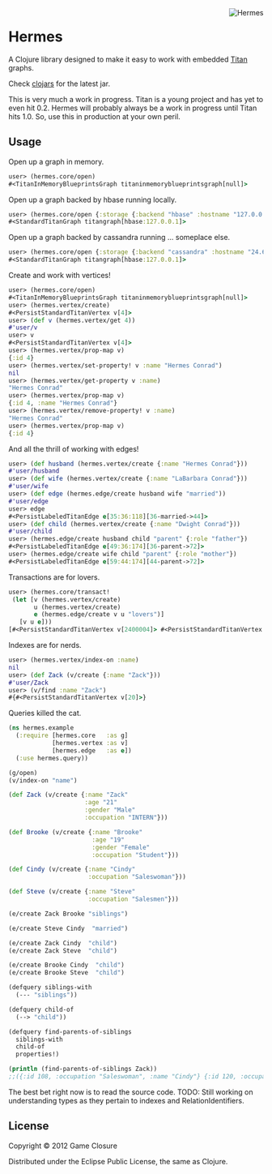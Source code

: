 <img src="http://upload.wikimedia.org/wikipedia/en/c/cb/FuturamaHermesConrad.png"  alt="Hermes" title="Hermes" align="right" height=/>

# Hermes

A Clojure library designed to make it easy to work with embedded [Titan](http://thinkaurelius.github.com/titan/) graphs. 

Check [clojars](https://clojars.org/hermes) for the latest jar.

This is very much a work in progress. Titan is a young project and has
yet to even hit 0.2. Hermes will probably always be a work in progress
until Titan hits 1.0. So, use this in production at your own peril.

## Usage

Open up a graph in memory.
``` clojure 
user> (hermes.core/open)
#<TitanInMemoryBlueprintsGraph titaninmemoryblueprintsgraph[null]>
```

Open up a graph backed by hbase running locally.
``` clojure 
user> (hermes.core/open {:storage {:backend "hbase" :hostname "127.0.0.1"}})
#<StandardTitanGraph titangraph[hbase:127.0.0.1]>
```

Open up a graph backed by cassandra running ... someplace else.
``` clojure 
user> (hermes.core/open {:storage {:backend "cassandra" :hostname "24.6.0.1"}})
#<StandardTitanGraph titangraph[hbase:127.0.0.1]>
```

Create and work with vertices!
``` clojure
user> (hermes.core/open)
#<TitanInMemoryBlueprintsGraph titaninmemoryblueprintsgraph[null]>
user> (hermes.vertex/create)
#<PersistStandardTitanVertex v[4]>
user> (def v (hermes.vertex/get 4))
#'user/v
user> v
#<PersistStandardTitanVertex v[4]>
user> (hermes.vertex/prop-map v)
{:id 4}
user> (hermes.vertex/set-property! v :name "Hermes Conrad") 
nil
user> (hermes.vertex/get-property v :name)
"Hermes Conrad"
user> (hermes.vertex/prop-map v)
{:id 4, :name "Hermes Conrad"}
user> (hermes.vertex/remove-property! v :name)
"Hermes Conrad"
user> (hermes.vertex/prop-map v)
{:id 4}
```

And all the thrill of working with edges!
``` clojure
user> (def husband (hermes.vertex/create {:name "Hermes Conrad"}))
#'user/husband
user> (def wife (hermes.vertex/create {:name "LaBarbara Conrad"}))
#'user/wife
user> (def edge (hermes.edge/create husband wife "married")) 
#'user/edge
user> edge
#<PersistLabeledTitanEdge e[35:36:118][36-married->44]>
user> (def child (hermes.vertex/create {:name "Dwight Conrad"}))
#'user/child
user> (hermes.edge/create husband child "parent" {:role "father"}) 
#<PersistLabeledTitanEdge e[49:36:174][36-parent->72]>
user> (hermes.edge/create wife child "parent" {:role "mother"}) 
#<PersistLabeledTitanEdge e[59:44:174][44-parent->72]>
```

Transactions are for lovers. 
``` clojure
user> (hermes.core/transact!
 (let [v (hermes.vertex/create)
       u (hermes.vertex/create)
       e (hermes.edge/create v u "lovers")]
   [v u e]))
[#<PersistStandardTitanVertex v[2400004]> #<PersistStandardTitanVertex v[2400008]> #<PersistLabeledTitanEdge e[12000013:2400004:36028797018965582][2400004-lovers->2400008]>]
```

Indexes are for nerds. 
``` clojure
user> (hermes.vertex/index-on :name)
nil
user> (def Zack (v/create {:name "Zack"}))
#'user/Zack
user> (v/find :name "Zack")
#{#<PersistStandardTitanVertex v[20]>}
```

Queries killed the cat.
``` clojure
(ns hermes.example
  (:require [hermes.core   :as g]
            [hermes.vertex :as v]
            [hermes.edge   :as e])
  (:use hermes.query))

(g/open)
(v/index-on "name")

(def Zack (v/create {:name "Zack"
                     :age "21"
                     :gender "Male"
                     :occupation "INTERN"}))

(def Brooke (v/create {:name "Brooke"
                       :age "19"
                       :gender "Female"
                       :occupation "Student"}))

(def Cindy (v/create {:name "Cindy"
                      :occupation "Saleswoman"}))

(def Steve (v/create {:name "Steve"
                      :occupation "Salesmen"}))

(e/create Zack Brooke "siblings")

(e/create Steve Cindy  "married")

(e/create Zack Cindy  "child")
(e/create Zack Steve  "child")

(e/create Brooke Cindy  "child")
(e/create Brooke Steve  "child")

(defquery siblings-with
  (--- "siblings"))

(defquery child-of
  (--> "child"))

(defquery find-parents-of-siblings
  siblings-with
  child-of
  properties!)

(println (find-parents-of-siblings Zack))
;;({:id 108, :occupation "Saleswoman", :name "Cindy"} {:id 120, :occupation "Salesmen", :name "Steve"})
```

The best bet right now is to read the source code. 
TODO: Still working on understanding types as they pertain to indexes and RelationIdentifiers. 
## License

Copyright © 2012 Game Closure

Distributed under the Eclipse Public License, the same as Clojure.

